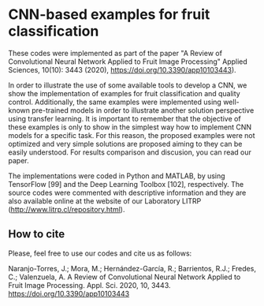 # CNN-based examples for fruit classification

These codes were implemented as part of the paper "A Review of Convolutional Neural Network Applied to Fruit Image Processing" Applied Sciences, 10(10): 3443 (2020), https://doi.org/10.3390/app10103443).

In order to illustrate the use of some available tools to develop a CNN, we show the implementation of examples for fruit classification and quality control. Additionally, the same examples were implemented using well-known pre-trained models in order to illustrate another solution perspective using transfer learning. It is important to remember that the objective of these examples is only to show in the simplest way how to implement CNN models for a specific task. For this reason, the proposed examples were not optimized and very simple solutions are proposed aiming to they can be easily understood. For results comparison and discusion, you can read our paper.

The implementations were coded in Python and MATLAB, by using TensorFlow [99] and the Deep Learning Toolbox [102], respectively. The source codes were commented with descriptive information and they are also available online at the website of our Laboratory LITRP (http://www.litrp.cl/repository.html).

## How to cite

Please, feel free to use our codes and cite us as follows:

Naranjo-Torres, J.; Mora, M.; Hernández-García, R.; Barrientos, R.J.; Fredes, C.; Valenzuela, A. A Review of Convolutional Neural Network Applied to Fruit Image Processing. Appl. Sci. 2020, 10, 3443. https://doi.org/10.3390/app10103443
